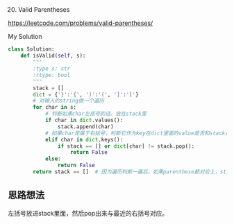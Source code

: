 ## 
20. Valid Parentheses

https://leetcode.com/problems/valid-parentheses/

My Solution

```python
class Solution:
    def isValid(self, s):
        """
        :type s: str
        :rtype: bool
        """
        stack = []
        dict = {'}':'{', ')':'(', ']':'['}
        # 对输入的string做一个遍历
        for char in s:
            # 判断如果char左括号的话，放在stack里
            if char in dict.values(): 
                stack.append(char)
            # 如果char是属于右括号，判断它作为key在dict里面的value是否和stack最后一个相等
            elif char in dict.keys():
                if stack == [] or dict[char] != stack.pop():
                    return False
            else:
                return False
        return stack == []  # 因为遍历判断一遍后，如果parenthese都对应上，stack应该是空的。
```

## 思路想法
左括号放进stack里面，然后pop出来与最近的右括号对应。

